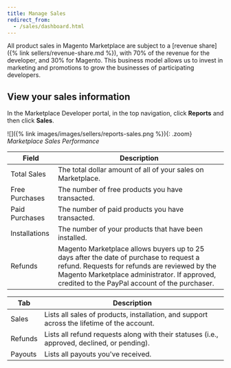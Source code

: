 ```yaml
---
title: Manage Sales
redirect_from:
  - /sales/dashboard.html
---
```


All product sales in Magento Marketplace are subject to a [revenue share]({% link sellers/revenue-share.md %}), with 70% of the revenue for the developer, and 30% for Magento. This business model allows us to invest in marketing and promotions to grow the businesses of participating developers.

## View your sales information

In the Marketplace Developer portal, in the top navigation, click **Reports** and then click **Sales**.

![]({% link images/images/sellers/reports-sales.png %}){: .zoom}
_Marketplace Sales Performance_

| Field | Description |
|--- |--- |
| Total Sales | The total dollar amount of all of your sales on Marketplace. |
| Free Purchases | The number of free products you have transacted. |
| Paid Purchases | The number of paid products you have transacted. |
| Installations | The number of your products that have been installed. |
| Refunds | Magento Marketplace allows buyers up to 25 days after the date of purchase to request a refund. Requests for refunds are reviewed by the Magento Marketplace administrator. If approved, credited to the PayPal account of the purchaser. |

|Tab|Description|
|--- |--- |
|Sales|Lists all sales of products, installation, and support across the lifetime of the account.|
|Refunds|Lists all refund requests along with their statuses (i.e., approved, declined, or pending).|
|Payouts|Lists all payouts you've received.|